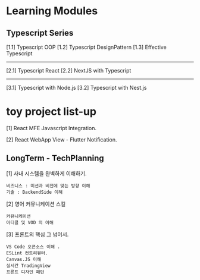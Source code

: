 # Learning Modules

## Typescript Series

[1.1] Typescript OOP
[1.2] Typescript DesignPattern
[1.3] Effective Typescript

---

[2.1] Typescript React
[2.2] NextJS with Typescript

---

[3.1] Typescript with Node.js
[3.2] Typescript with Nest.js

# toy project list-up

[1] React MFE Javascript Integration.

[2] React WebApp View - Flutter Notification.

## LongTerm - TechPlanning

[1] 사내 시스템을 완벽하게 이해하기.

    비즈니스 : 미션과 비전에 맞는 방향 이해
    기술 : BackendSide 이해

[2] 영어 커뮤니케이션 스킬

    커뮤니케이션
    아티클 및 VOD 의 이해

[3] 프론트의 핵심 그 넘어서.

    VS Code 오픈소스 이해 .
    ESLint 컨트리뷰터.
    Canvas.JS 이해
    실시간 TradingView
    프론트 디자인 패턴
